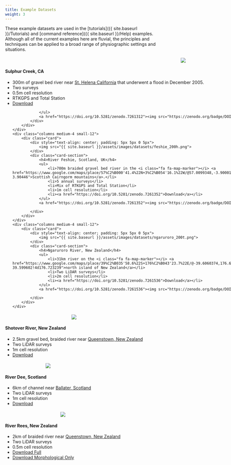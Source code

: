 ```yaml
---
title: Example Datasets
weight: 3
---
```


These example datasets are used in the [tutorials]({{ site.baseurl }}/Tutorials) and [command reference]({{ site.baseurl }}/Help) examples. Although all of the current examples here are fluvial, the principles and techniques can be applied to a broad range of physiographic settings and situations.

<div class="row">
    <div class="columns medium-4 small-12">
        <div class="card">
            <div style="text-align: center; padding: 5px 5px 0 5px">
                <img src="{{ site.baseurl }}/assets/images/datasets/sulphur_200h.png">
            </div>
            <div class="card-section">
                <h4>Sulphur Creek, CA</h4>
                <ul>
                    <li>300m of gravel bed river near <i class="fa fa-map-marker"></i> <a href="https://www.google.com/maps/place/38%C2%B029'44.0%22N+122%C2%B028'09.0%22W/@38.4958086,-122.4803136,4904m/data=!3m1!1e3!4m5!3m4!1s0x0:0x0!8m2!3d38.49555!4d-122.469166">St. Helena California</a> that underwent a flood in December 2005.</li>
                    <li>Two surveys</li>
                    <li>0.5m cell resolution</li>
                    <li>RTKGPS and Total Station</li>
                    <li><a href="https://doi.org/10.5281/zenodo.7261312">Download</a></li>
                    
                </ul>
                <a href="https://doi.org/10.5281/zenodo.7261312"><img src="https://zenodo.org/badge/DOI/10.5281/zenodo.7261312.svg" alt="DOI"></a>
            </div>
        </div>     
    </div>
    <div class="columns medium-4 small-12">
        <div class="card">
            <div style="text-align: center; padding: 5px 5px 0 5px">
                <img src="{{ site.baseurl }}/assets/images/datasets/feshie_200h.png">
            </div>
            <div class="card-section">
                <h4>River Feshie, Scotland, UK</h4>
                <ul>
                    <li>700m braided gravel bed river in the <i class="fa fa-map-marker"></i> <a href="https://www.google.com/maps/place/57%C2%B000'41.4%22N+3%C2%B054'16.1%22W/@57.0099348,-3.9000104,6821m/data=!3m1!1e3!4m5!3m4!1s0x0:0x0!8m2!3d57.01149!4d-3.90446">Scottish Cairngorm mountains</a>.</li>
                    <li>5 annual surveys</li>
                    <li>Mix of RTKGPS and Total Station</li>
                    <li>1m cell resolution</li>
                    <li><a href="https://doi.org/10.5281/zenodo.7261352">Download</a></li>
                </ul>
                <a href="https://doi.org/10.5281/zenodo.7261352"><img src="https://zenodo.org/badge/DOI/10.5281/zenodo.7261352.svg" alt="DOI"></a>

            </div>
        </div>
    </div>
    <div class="columns medium-4 small-12">
        <div class="card">
            <div style="text-align: center; padding: 5px 5px 0 5px">
                <img src="{{ site.baseurl }}/assets/images/datasets/ngaruroro_200t.png">
            </div>
            <div class="card-section">
                <h4>Ngaruroro River, New Zealand</h4>
                <ul>
                    <li>31km river on the <i class="fa fa-map-marker"></i> <a href="https://www.google.com/maps/place/39%C2%B035'58.6%22S+176%C2%B043'23.7%22E/@-39.6060374,176.6490462,27291m/data=!3m1!1e3!4m5!3m4!1s0x0:0x0!8m2!3d-39.599602!4d176.723239">north island of New Zealand</a></li>
                    <li>Two LiDAR surveys</li>
                    <li>2m cell resolution</li>
                    <li><a href="https://doi.org/10.5281/zenodo.7261536">Download</a></li>
                </ul>
                <a href="https://doi.org/10.5281/zenodo.7261536"><img src="https://zenodo.org/badge/DOI/10.5281/zenodo.7261536.svg" alt="DOI"></a>

            </div>
        </div>
    </div>
</div>

<div class="row">
    <div class="columns medium-4 small-12">
        <div class="card">
            <div style="text-align: center; padding: 5px 5px 0 5px">    
                <img src="{{ site.baseurl }}/assets/images/datasets/shotover_200h.png">
            </div>
            <div class="card-section">
                <h4>Shotover River, New Zealand</h4>
                <ul>
                    <li>2.5km gravel bed, braided river near <i class="fa fa-map-marker"></i> <a href="https://www.google.com/maps/place/45%C2%B000'35.1%22S+168%C2%B045'56.3%22E/@-45.0103208,168.7612985,3923m/data=!3m1!1e3!4m5!3m4!1s0x0:0x0!8m2!3d-45.009756!4d168.765638">Queenstown, New Zealand</a></li>
                    <li>Two LiDAR surveys</li>
                    <li>1m cell resolution</li>
                    <li><a href="https://s3-us-west-2.amazonaws.com/etalweb.joewheaton.org/GCD/GCD7/Tutorials/GeoTERM_ORC.zip">Download</a></li>
                </ul>
            </div>
        </div>     
    </div>
    <div class="columns medium-4 small-12">
        <div class="card">
            <div style="text-align: center; padding: 5px 5px 0 5px">    
                <img src="{{ site.baseurl }}/assets/images/datasets/dee_200t.png">
            </div>
            <div class="card-section">
                <h4>River Dee, Scotland</h4>
                <ul>
                    <li>6km of channel near <i class="fa fa-map-marker"></i> <a href="https://www.google.com/maps/place/57%C2%B002'53.9%22N+3%C2%B003'09.3%22W/@57.0490441,-3.0938372,8093m/data=!3m1!1e3!4m5!3m4!1s0x0:0x0!8m2!3d57.048317!4d-3.052569">Ballater, Scotland</a></li>
                    <li>Two LiDAR surveys</li>
                    <li>1m cell resolution</li>
                    <li><a href="http://releases.northarrowresearch.com/GCD/2019_GCDWorkshop/GeoTERM_SEPA.zip">Download</a></li>
                </ul>
            </div>
        </div>
    </div>
    <div class="columns medium-4 small-12">
        <div class="card">
            <div style="text-align: center; padding: 5px 5px 0 5px">    
                <img src="{{ site.baseurl }}/assets/images/datasets/rees_200t.png">
            </div>
            <div class="card-section">
                <h4>River Rees, New Zealand</h4>
                <ul>
                    <li>2km of braided river near <i class="fa fa-map-marker"></i> <a href="https://www.google.com/maps/place/44%C2%B046'38.6%22S+168%C2%B024'17.9%22E/@-44.7767196,168.3891697,7451m/data=!3m1!1e3!4m5!3m4!1s0x0:0x0!8m2!3d-44.777379!4d168.404972">Queenstown, New Zealand</a></li>
                    <li>Two LiDAR surveys</li>
                    <li>0.5m cell resolution</li>
                    <li><a href="https://s3-us-west-2.amazonaws.com/etalweb.joewheaton.org/GCD/GCD7/Tutorials/GeoTERM_Rees.zip">Download Full</a></li>
                    <li><a href="https://s3-us-west-2.amazonaws.com/etalweb.joewheaton.org/GCD/GCD7/Tutorials/MaskOnly_MorphologicalApproach.zip">Download Morphological Only</a></li>
                </ul>
            </div>
        </div>
    </div>
</div>
